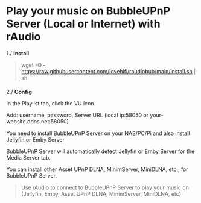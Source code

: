
# Play your music on BubbleUPnP Server (Local or Internet) with rAudio

1./ **Install**
> wget -O - https://raw.githubusercontent.com/lovehifi/raudiobub/main/install.sh | sh 
> 
> 
> 
> 
> 
> 
####
####
2./ **Config**
> 
In the Playlist tab, click the VU icon.
> 
Add: username, password, Server URL (local ip:58050 or your-website.ddns.net:58050)
> 
You need to install BubbleUPnP Server on your NAS/PC/Pi and also install Jellyfin or Emby Server
> 
BubbleUPnP Server will automatically detect Jellyfin or Emby Server for the Media Server tab.
> 
You can install other Asset UPnP DLNA, MinimServer, MiniDLNA, etc., for BubbleUPnP Server.
> 
> Use rAudio to connect to BubbleUPnP Server to play your music on (Jellyfin, Emby, Asset UPnP DLNA, MinimServer, MiniDLNA, etc)
